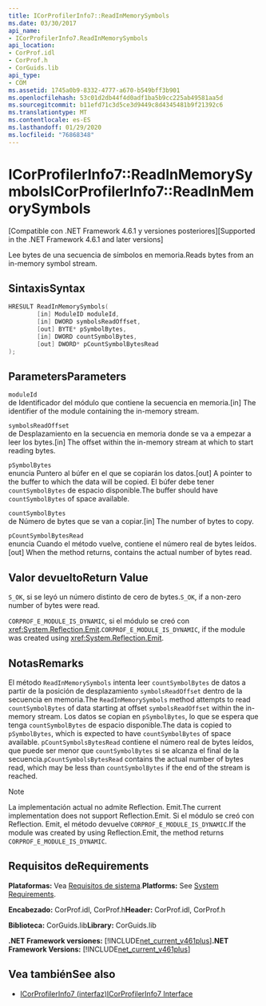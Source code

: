 ```yaml
---
title: ICorProfilerInfo7::ReadInMemorySymbols
ms.date: 03/30/2017
api_name:
- ICorProfilerInfo7.ReadInMemorySymbols
api_location:
- CorProf.idl
- CorProf.h
- CorGuids.lib
api_type:
- COM
ms.assetid: 1745a0b9-8332-4777-a670-b549bff3b901
ms.openlocfilehash: 53c01d2db44f4d0adf1ba5b9cc225ab49581aa5d
ms.sourcegitcommit: b11efd71c3d5ce3d9449c8d4345481b9f21392c6
ms.translationtype: MT
ms.contentlocale: es-ES
ms.lasthandoff: 01/29/2020
ms.locfileid: "76868348"
---
```

# <a name="icorprofilerinfo7readinmemorysymbols"></a><span data-ttu-id="52308-102">ICorProfilerInfo7::ReadInMemorySymbols</span><span class="sxs-lookup"><span data-stu-id="52308-102">ICorProfilerInfo7::ReadInMemorySymbols</span></span>
<span data-ttu-id="52308-103">[Compatible con .NET Framework 4.6.1 y versiones posteriores]</span><span class="sxs-lookup"><span data-stu-id="52308-103">[Supported in the .NET Framework 4.6.1 and later versions]</span></span>  
  
 <span data-ttu-id="52308-104">Lee bytes de una secuencia de símbolos en memoria.</span><span class="sxs-lookup"><span data-stu-id="52308-104">Reads bytes from an in-memory symbol stream.</span></span>  
  
## <a name="syntax"></a><span data-ttu-id="52308-105">Sintaxis</span><span class="sxs-lookup"><span data-stu-id="52308-105">Syntax</span></span>  
  
```cpp  
HRESULT ReadInMemorySymbols(  
        [in] ModuleID moduleId,  
        [in] DWORD symbolsReadOffset,  
        [out] BYTE* pSymbolBytes,  
        [in] DWORD countSymbolBytes,  
        [out] DWORD* pCountSymbolBytesRead  
);  
```  
  
## <a name="parameters"></a><span data-ttu-id="52308-106">Parameters</span><span class="sxs-lookup"><span data-stu-id="52308-106">Parameters</span></span>  
 `moduleId`  
 <span data-ttu-id="52308-107">de Identificador del módulo que contiene la secuencia en memoria.</span><span class="sxs-lookup"><span data-stu-id="52308-107">[in] The identifier of the module containing the in-memory stream.</span></span>  
  
 `symbolsReadOffset`  
 <span data-ttu-id="52308-108">de Desplazamiento en la secuencia en memoria donde se va a empezar a leer los bytes.</span><span class="sxs-lookup"><span data-stu-id="52308-108">[in] The offset within the in-memory stream at which to start reading bytes.</span></span>  
  
 `pSymbolBytes`  
 <span data-ttu-id="52308-109">enuncia Puntero al búfer en el que se copiarán los datos.</span><span class="sxs-lookup"><span data-stu-id="52308-109">[out] A pointer to the buffer to which the data will be copied.</span></span> <span data-ttu-id="52308-110">El búfer debe tener `countSymbolBytes` de espacio disponible.</span><span class="sxs-lookup"><span data-stu-id="52308-110">The buffer should have `countSymbolBytes` of space available.</span></span>  
  
 `countSymbolBytes`  
 <span data-ttu-id="52308-111">de Número de bytes que se van a copiar.</span><span class="sxs-lookup"><span data-stu-id="52308-111">[in] The number of bytes to copy.</span></span>  
  
 `pCountSymbolBytesRead`  
 <span data-ttu-id="52308-112">enuncia Cuando el método vuelve, contiene el número real de bytes leídos.</span><span class="sxs-lookup"><span data-stu-id="52308-112">[out] When the method returns, contains the actual number of bytes read.</span></span>  
  
## <a name="return-value"></a><span data-ttu-id="52308-113">Valor devuelto</span><span class="sxs-lookup"><span data-stu-id="52308-113">Return Value</span></span>  
 <span data-ttu-id="52308-114">`S_OK`, si se leyó un número distinto de cero de bytes.</span><span class="sxs-lookup"><span data-stu-id="52308-114">`S_OK`, if a non-zero number of bytes were read.</span></span>  
  
 <span data-ttu-id="52308-115">`CORPROF_E_MODULE_IS_DYNAMIC`, si el módulo se creó con <xref:System.Reflection.Emit>.</span><span class="sxs-lookup"><span data-stu-id="52308-115">`CORPROF_E_MODULE_IS_DYNAMIC`, if the module was created using <xref:System.Reflection.Emit>.</span></span>  
  
## <a name="remarks"></a><span data-ttu-id="52308-116">Notas</span><span class="sxs-lookup"><span data-stu-id="52308-116">Remarks</span></span>  
 <span data-ttu-id="52308-117">El método `ReadInMemorySymbols` intenta leer `countSymbolBytes` de datos a partir de la posición de desplazamiento `symbolsReadOffset` dentro de la secuencia en memoria.</span><span class="sxs-lookup"><span data-stu-id="52308-117">The `ReadInMemorySymbols` method attempts to read `countSymbolBytes` of data starting at offset      `symbolsReadOffset` within the in-memory stream.</span></span> <span data-ttu-id="52308-118">Los datos se copian en `pSymbolBytes`, lo que se espera que tenga `countSymbolBytes` de espacio disponible.</span><span class="sxs-lookup"><span data-stu-id="52308-118">The data is copied to `pSymbolBytes`, which is expected to have `countSymbolBytes` of space available.</span></span>     <span data-ttu-id="52308-119">`pCountSymbolsBytesRead` contiene el número real de bytes leídos, que puede ser menor que `countSymbolBytes` si se alcanza el final de la secuencia.</span><span class="sxs-lookup"><span data-stu-id="52308-119">`pCountSymbolsBytesRead` contains the actual number of bytes read, which may be less than `countSymbolBytes` if the end of the stream is reached.</span></span>  
  
> [!NOTE]
> <span data-ttu-id="52308-120">La implementación actual no admite Reflection. Emit.</span><span class="sxs-lookup"><span data-stu-id="52308-120">The current implementation does not support Reflection.Emit.</span></span> <span data-ttu-id="52308-121">Si el módulo se creó con Reflection. Emit, el método devuelve `CORPROF_E_MODULE_IS_DYNAMIC`.</span><span class="sxs-lookup"><span data-stu-id="52308-121">If the module was created by using Reflection.Emit, the method returns `CORPROF_E_MODULE_IS_DYNAMIC`.</span></span>  
  
## <a name="requirements"></a><span data-ttu-id="52308-122">Requisitos de</span><span class="sxs-lookup"><span data-stu-id="52308-122">Requirements</span></span>  
 <span data-ttu-id="52308-123">**Plataformas:** Vea [Requisitos de sistema](../../../../docs/framework/get-started/system-requirements.md).</span><span class="sxs-lookup"><span data-stu-id="52308-123">**Platforms:** See [System Requirements](../../../../docs/framework/get-started/system-requirements.md).</span></span>  
  
 <span data-ttu-id="52308-124">**Encabezado:** CorProf.idl, CorProf.h</span><span class="sxs-lookup"><span data-stu-id="52308-124">**Header:** CorProf.idl, CorProf.h</span></span>  
  
 <span data-ttu-id="52308-125">**Biblioteca:** CorGuids.lib</span><span class="sxs-lookup"><span data-stu-id="52308-125">**Library:** CorGuids.lib</span></span>  
  
 <span data-ttu-id="52308-126">**.NET Framework versiones:** [!INCLUDE[net_current_v461plus](../../../../includes/net-current-v461plus-md.md)]</span><span class="sxs-lookup"><span data-stu-id="52308-126">**.NET Framework Versions:** [!INCLUDE[net_current_v461plus](../../../../includes/net-current-v461plus-md.md)]</span></span>  
  
## <a name="see-also"></a><span data-ttu-id="52308-127">Vea también</span><span class="sxs-lookup"><span data-stu-id="52308-127">See also</span></span>

- [<span data-ttu-id="52308-128">ICorProfilerInfo7 (interfaz)</span><span class="sxs-lookup"><span data-stu-id="52308-128">ICorProfilerInfo7 Interface</span></span>](icorprofilerinfo7-interface.md)

